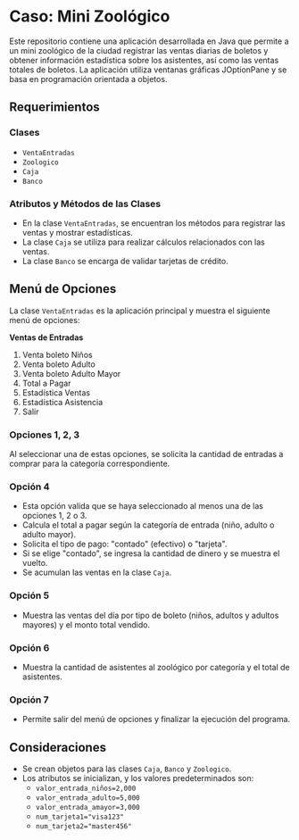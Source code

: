 # Caso: Mini Zoológico

Este repositorio contiene una aplicación desarrollada en Java que permite a un mini zoológico de la ciudad registrar las ventas diarias de boletos y obtener información estadística sobre los asistentes, así como las ventas totales de boletos. La aplicación utiliza ventanas gráficas JOptionPane y se basa en programación orientada a objetos.

## Requerimientos

### Clases

- `VentaEntradas`
- `Zoologico`
- `Caja`
- `Banco`

### Atributos y Métodos de las Clases

- En la clase `VentaEntradas`, se encuentran los métodos para registrar las ventas y mostrar estadísticas.
- La clase `Caja` se utiliza para realizar cálculos relacionados con las ventas.
- La clase `Banco` se encarga de validar tarjetas de crédito.

## Menú de Opciones

La clase `VentaEntradas` es la aplicación principal y muestra el siguiente menú de opciones:

**Ventas de Entradas**
1. Venta boleto Niños
2. Venta boleto Adulto
3. Venta boleto Adulto Mayor
4. Total a Pagar
5. Estadística Ventas
6. Estadística Asistencia
7. Salir

### Opciones 1, 2, 3

Al seleccionar una de estas opciones, se solicita la cantidad de entradas a comprar para la categoría correspondiente.

### Opción 4

- Esta opción valida que se haya seleccionado al menos una de las opciones 1, 2 o 3.
- Calcula el total a pagar según la categoría de entrada (niño, adulto o adulto mayor).
- Solicita el tipo de pago: "contado" (efectivo) o "tarjeta".
- Si se elige "contado", se ingresa la cantidad de dinero y se muestra el vuelto.
- Se acumulan las ventas en la clase `Caja`.

### Opción 5

- Muestra las ventas del día por tipo de boleto (niños, adultos y adultos mayores) y el monto total vendido.

### Opción 6

- Muestra la cantidad de asistentes al zoológico por categoría y el total de asistentes.

### Opción 7

- Permite salir del menú de opciones y finalizar la ejecución del programa.

## Consideraciones

- Se crean objetos para las clases `Caja`, `Banco` y `Zoologico`.
- Los atributos se inicializan, y los valores predeterminados son:
  - `valor_entrada_niños=2,000`
  - `valor_entrada_adulto=5,000`
  - `valor_entrada_amayor=3,000`
  - `num_tarjeta1="visa123"`
  - `num_tarjeta2="master456"`

